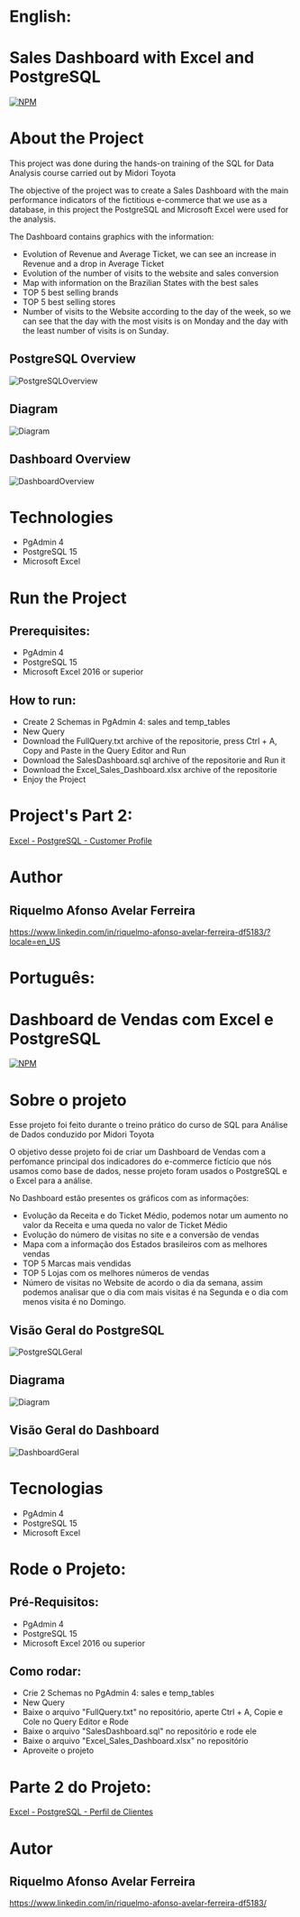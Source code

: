 # English:
# Sales Dashboard with Excel and PostgreSQL
[![NPM](https://img.shields.io/npm/l/react)](https://github.com/RiquelmoFerreira/Excel_PostgreSQL_Sales_Dashboard/blob/main/LICENSE)

# About the Project

This project was done during the hands-on training of the SQL for Data Analysis course carried out by Midori Toyota

The objective of the project was to create a Sales Dashboard with the main performance indicators of the fictitious e-commerce that we use as a database, in this project the PostgreSQL and Microsoft Excel were used for the analysis.

The Dashboard contains graphics with the information:
- Evolution of Revenue and Average Ticket, we can see an increase in Revenue and a drop in Average Ticket
- Evolution of the number of visits to the website and sales conversion
- Map with information on the Brazilian States with the best sales
- TOP 5 best selling brands
- TOP 5 best selling stores
- Number of visits to the Website according to the day of the week, so we can see that the day with the most visits is on Monday and the day with the least number of visits is on Sunday.

## PostgreSQL Overview
![PostgreSQLOverview](https://github.com/RiquelmoFerreira/Excel_PostgreSQL_Sales_Dashboard/blob/main/Imagem.png)

## Diagram
![Diagram](https://github.com/RiquelmoFerreira/Excel_PostgreSQL_Customer_Profile/blob/main/Diagram.PNG)

## Dashboard Overview
![DashboardOverview](https://github.com/RiquelmoFerreira/Excel_PostgreSQL_Sales_Dashboard/blob/main/Imagem2.png)

# Technologies

- PgAdmin 4
- PostgreSQL 15
- Microsoft Excel

# Run the Project
## Prerequisites:
- PgAdmin 4
- PostgreSQL 15
- Microsoft Excel 2016 or superior

## How to run:
- Create 2 Schemas in PgAdmin 4: sales and temp_tables
- New Query
- Download the FullQuery.txt archive of the repositorie, press Ctrl + A, Copy and Paste in the Query Editor and Run
- Download the SalesDashboard.sql archive of the repositorie and Run it
- Download the Excel_Sales_Dashboard.xlsx archive of the repositorie
- Enjoy the Project

# Project's Part 2:
<a href="https://github.com/RiquelmoFerreira/Excel_PostgreSQL_Customer_Profile" target="_blank" rel="noreferrer noopener">Excel - PostgreSQL - Customer Profile</a>
#

# Author
## Riquelmo Afonso Avelar Ferreira

https://www.linkedin.com/in/riquelmo-afonso-avelar-ferreira-df5183/?locale=en_US
#
# Português:
# Dashboard de Vendas com Excel e PostgreSQL
[![NPM](https://img.shields.io/npm/l/react)](https://github.com/RiquelmoFerreira/Excel_PostgreSQL_Sales_Dashboard/blob/main/LICENSE)

# Sobre o projeto

Esse projeto foi feito durante o treino prático do curso de SQL para Análise de Dados conduzido por Midori Toyota

O objetivo desse projeto foi de criar um Dashboard de Vendas com a perfomance principal dos indicadores do e-commerce fictício que nós usamos como base de dados, nesse projeto foram usados o PostgreSQL e o Excel para a análise.

No Dashboard estão presentes os gráficos com as informações:
- Evolução da Receita e do Ticket Médio, podemos notar um aumento no valor da Receita e uma queda no valor de Ticket Médio
- Evolução do número de visitas no site e a conversão de vendas
- Mapa com a informação dos Estados brasileiros com as melhores vendas
- TOP 5 Marcas mais vendidas
- TOP 5 Lojas com os melhores números de vendas
- Número de visitas no Website de acordo o dia da semana, assim podemos analisar que o dia com mais visitas é na Segunda e o dia com menos visita é no Domingo.

## Visão Geral do PostgreSQL
![PostgreSQLGeral](https://github.com/RiquelmoFerreira/Excel_PostgreSQL_Sales_Dashboard/blob/main/Imagem.png)

## Diagrama
![Diagram](https://github.com/RiquelmoFerreira/Excel_PostgreSQL_Customer_Profile/blob/main/Diagram.PNG)

## Visão Geral do Dashboard
![DashboardGeral](https://github.com/RiquelmoFerreira/Excel_PostgreSQL_Sales_Dashboard/blob/main/Imagem2.png)

# Tecnologias
- PgAdmin 4
- PostgreSQL 15
- Microsoft Excel

# Rode o Projeto:
## Pré-Requisitos:
- PgAdmin 4
- PostgreSQL 15
- Microsoft Excel 2016 ou superior

## Como rodar:
- Crie 2 Schemas no PgAdmin 4: sales e temp_tables
- New Query
- Baixe o arquivo "FullQuery.txt" no repositório, aperte Ctrl + A, Copie e Cole no Query Editor e Rode
- Baixe o arquivo "SalesDashboard.sql" no repositório e rode ele
- Baixe o arquivo "Excel_Sales_Dashboard.xlsx" no repositório
- Aproveite o projeto

# Parte 2 do Projeto:
<a href="https://github.com/RiquelmoFerreira/Excel_PostgreSQL_Customer_Profile" target="_blank" rel="noreferrer noopener">Excel - PostgreSQL - Perfil de Clientes</a>
#

# Autor
## Riquelmo Afonso Avelar Ferreira

https://www.linkedin.com/in/riquelmo-afonso-avelar-ferreira-df5183/


 
